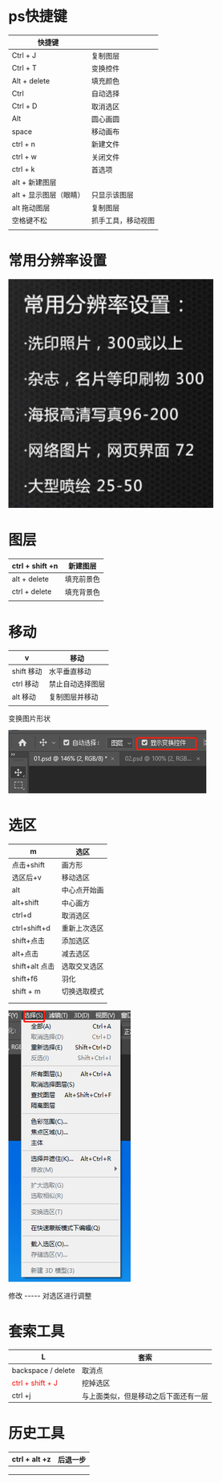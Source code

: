 # ps快捷键

| 快捷键                 |                    |
| ---------------------- | ------------------ |
| Ctrl + J               | 复制图层           |
| Ctrl + T               | 变换控件           |
| Alt + delete           | 填充颜色           |
| Ctrl                   | 自动选择           |
| Ctrl + D               | 取消选区           |
| Alt                    | 圆心画圆           |
| space                  | 移动画布           |
| ctrl + n               | 新建文件           |
| ctrl + w               | 关闭文件           |
| ctrl + k               | 首选项             |
| alt + 新建图层         |                    |
| alt + 显示图层（眼睛） | 只显示该图层       |
| alt 拖动图层           | 复制图层           |
| 空格键不松             | 抓手工具，移动视图 |
|                        |                    |



# 常用分辨率设置

![image-20230707142742267](ps基础.assets/image-20230707142742267.png)



# 图层

| ctrl + shift +n | 新建图层   |
| --------------- | ---------- |
| alt + delete    | 填充前景色 |
| ctrl + delete   | 填充背景色 |
|                 |            |



# 移动

| v          | 移动             |
| ---------- | ---------------- |
| shift 移动 | 水平垂直移动     |
| ctrl 移动  | 禁止自动选择图层 |
| alt 移动   | 复制图层并移动   |
|            |                  |



变换图片形状

![image-20230707152721392](ps基础.assets/image-20230707152721392.png)



# 选区

| m              | 选区         |
| -------------- | ------------ |
| 点击+shift     | 画方形       |
| 选区后+v       | 移动选区     |
| alt            | 中心点开始画 |
| alt+shift      | 中心画方     |
| ctrl+d         | 取消选区     |
| ctrl+shift+d   | 重新上次选区 |
| shift+点击     | 添加选区     |
| alt+点击       | 减去选区     |
| shift+alt 点击 | 选取交叉选区 |
| shift+f6       | 羽化         |
| shift + m      | 切换选取模式 |
|                |              |
|                |              |

![image-20230713112024785](ps基础.assets/image-20230713112024785.png)



修改 ----- 对选区进行调整



# 套索工具

| L                                               | 套索                                 |
| ----------------------------------------------- | ------------------------------------ |
| backspace / delete                              | 取消点                               |
| <span style="color:red">ctrl + shift + J</span> | 挖掉选区                             |
| ctrl +j                                         | 与上面类似，但是移动之后下面还有一层 |

# 历史工具

| ctrl + alt +z | 后退一步 |
| ------------- | -------- |
|               |          |
|               |          |
|               |          |

